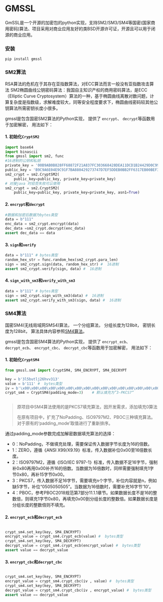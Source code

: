 GMSSL
========
GmSSL是一个开源的加密包的python实现，支持SM2/SM3/SM4等国密(国家商用密码)算法、项目采用对商业应用友好的类BSD开源许可证，开源且可以用于闭源的商业应用。

### 安装

```shell
pip install gmssl
```

### SM2算法
RSA算法的危机在于其存在亚指数算法，对ECC算法而言一般没有亚指数攻击算法
SM2椭圆曲线公钥密码算法：我国自主知识产权的商用密码算法，是ECC（Elliptic Curve Cryptosystem）算法的一种，基于椭圆曲线离散对数问题，计算复杂度是指数级，求解难度较大，同等安全程度要求下，椭圆曲线密码较其他公钥算法所需密钥长度小很多。

gmssl是包含国密SM2算法的Python实现， 提供了 `encrypt`、 `decrypt`等函数用于加密解密， 用法如下：

#### 1. 初始化`CryptSM2`

```python
import base64
import binascii
from gmssl import sm2, func
#16进制的公钥和私钥
private_key = '00B9AB0B828FF68872F21A837FC303668428DEA11DCD1B24429D0C99E24EED83D5'
public_key = 'B9C9A6E04E9C91F7BA880429273747D7EF5DDEB0BB2FF6317EB00BEF331A83081A6994B8993F3F5D6EADDDB81872266C87C018FB4162F5AF347B483E24620207'
sm2_crypt = sm2.CryptSM2(
    public_key=public_key, private_key=private_key)
# 对接java 时验签失败可以使用
sm2_crypt = sm2.CryptSM2(
    public_key=public_key, private_key=private_key, asn1=True)
```

#### 2. `encrypt`和`decrypt`

```python
#数据和加密后数据为bytes类型
data = b"111"
enc_data = sm2_crypt.encrypt(data)
dec_data =sm2_crypt.decrypt(enc_data)
assert dec_data == data
```

#### 3. `sign`和`verify`
```python
data = b"111" # bytes类型
random_hex_str = func.random_hex(sm2_crypt.para_len)
sign = sm2_crypt.sign(data, random_hex_str) #  16进制
assert sm2_crypt.verify(sign, data) #  16进制
```

#### 4. `sign_with_sm3`和`verify_with_sm3`

```python
data = b"111" # bytes类型
sign = sm2_crypt.sign_with_sm3(data) #  16进制
assert sm2_crypt.verify_with_sm3(sign, data) #  16进制
```


### SM4算法

国密SM4(无线局域网SMS4)算法， 一个分组算法， 分组长度为128bit， 密钥长度为128bit，
算法具体内容参照[SM4算法](https://drive.google.com/file/d/0B0o25hRlUdXcbzdjT0hrYkkwUjg/view?usp=sharing)。

gmssl是包含国密SM4算法的Python实现， 提供了 `encrypt_ecb`、 `decrypt_ecb`、 `encrypt_cbc`、
`decrypt_cbc`等函数用于加密解密， 用法如下：

#### 1. 初始化`CryptSM4`

```python
from gmssl.sm4 import CryptSM4, SM4_ENCRYPT, SM4_DECRYPT

key = b'3l5butlj26hvv313'
value = b'111' #  bytes类型
iv = b'\x00\x00\x00\x00\x00\x00\x00\x00\x00\x00\x00\x00\x00\x00\x00\x00' #  bytes类型
crypt_sm4 = CryptSM4(padding_mode=3)    # 默认填充为”3-PKCS7“



```
> 原项目中SM4算法使用的是PKCS7填充算法，因开发需求，添加填充0算法
>
> 在原有项目中，扩充了NoPadding、ISO9797M2、PBOC三种填充算法。对于原有的‘padding_mode’取值进行了重新排序。

通过padding_mode参数完成加解密数据填充算法的选择：
+ 0：NoPadding，不做填充处理，需要保证传入数据字节长度为16的倍数。 
+ 1：ZERO，遵循《ANSI X99/X9.19》标准，传入数据补位0x00至16倍数长度。 
+ 2：ISO9797M2，遵循《ISO/IEC 9797-1》标准，传入数据不足16字节，强制补0x80再用0x00补齐16的倍数。当数据为16倍数时，同样需要强制填充1字节0x80，再补15字节0x00。 
+ 3：PKCS7，传入数据不足16字节，需要填充n个字节，补位内容就是n，例如缺5字节，补位“0505050505”。当数据为16倍数时，需要补充16字节‘10’。 
+ 4：PBOC，参考PBOC2018规范第7部分11.1.1章节。如果数据长度不是16的整数倍，则填充1字节0x80，再填充0x00到分组长度的整数倍。如果数据长度是分组长度的整数倍则不填充。

#### 2. `encrypt_ecb`和`decrypt_ecb`

```python

crypt_sm4.set_key(key, SM4_ENCRYPT)
encrypt_value = crypt_sm4.crypt_ecb(value) #  bytes类型
crypt_sm4.set_key(key, SM4_DECRYPT)
decrypt_value = crypt_sm4.crypt_ecb(encrypt_value) #  bytes类型
assert value == decrypt_value

```


#### 3. `encrypt_cbc`和`decrypt_cbc`

```python

crypt_sm4.set_key(key, SM4_ENCRYPT)
encrypt_value = crypt_sm4.crypt_cbc(iv , value) #  bytes类型
crypt_sm4.set_key(key, SM4_DECRYPT)
decrypt_value = crypt_sm4.crypt_cbc(iv , encrypt_value) #  bytes类型
assert value == decrypt_value

```
